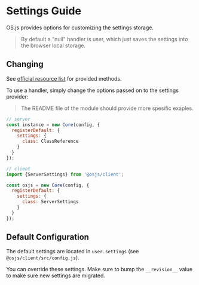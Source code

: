 # Settings Guide

OS.js provides options for customizing the settings storage.

> By default a "null" handler is user, which just saves the settings into the browser local storage.

## Changing

See [official resource list](/resource/official/README.md) for provided methods.

To use a handler, simply change the options passed on to the settings provider:

> The README file of the module should provide more spesific exaples.

```javascript
// server
const instance = new Core(config, {
  registerDefault: {
    settings: {
      class: ClassReference
    }
  }
});

// client
import {ServerSettings} from '@osjs/client';

const osjs = new Core(config, {
  registerDefault: {
    settings: {
      class: ServerSettings
    }
  }
});
```

## Default Configuration

The default settings are located in `user.settings` (see `@osjs/client/src/config.js`).

You can override these settings. Make sure to bump the `__revision__` value to make sure new settings are migrated.
